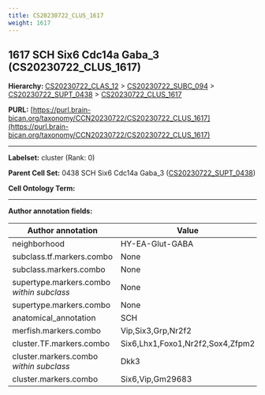 ```yaml
---
title: CS20230722_CLUS_1617
weight: 1617
---
```

## 1617 SCH Six6 Cdc14a Gaba_3 (CS20230722_CLUS_1617)
<b>Hierarchy: </b>
[CS20230722_CLAS_12](../CS20230722_CLAS_12) >
[CS20230722_SUBC_094](../CS20230722_SUBC_094) >
[CS20230722_SUPT_0438](../CS20230722_SUPT_0438) >
[CS20230722_CLUS_1617](../CS20230722_CLUS_1617)

**PURL:** [https://purl.brain-bican.org/taxonomy/CCN20230722/CS20230722_CLUS_1617](https://purl.brain-bican.org/taxonomy/CCN20230722/CS20230722_CLUS_1617)

---


**Labelset:** cluster (Rank: 0)

**Parent Cell Set:** 0438 SCH Six6 Cdc14a Gaba_3 ([CS20230722_SUPT_0438](../CS20230722_SUPT_0438))



**Cell Ontology Term:** 

[MARKER GENES.]: #


---

[TRANSFERRED ANNOTATIONS.]: #


[AUTHOR ANNOTATION FIELDS.]: #


**Author annotation fields:**

| Author annotation | Value |
|-------------------|-------|
|neighborhood|HY-EA-Glut-GABA|
|subclass.tf.markers.combo|None|
|subclass.markers.combo|None|
|supertype.markers.combo _within subclass_|None|
|supertype.markers.combo|None|
|anatomical_annotation|SCH|
|merfish.markers.combo|Vip,Six3,Grp,Nr2f2|
|cluster.TF.markers.combo|Six6,Lhx1,Foxo1,Nr2f2,Sox4,Zfpm2|
|cluster.markers.combo _within subclass_|Dkk3|
|cluster.markers.combo|Six6,Vip,Gm29683|
